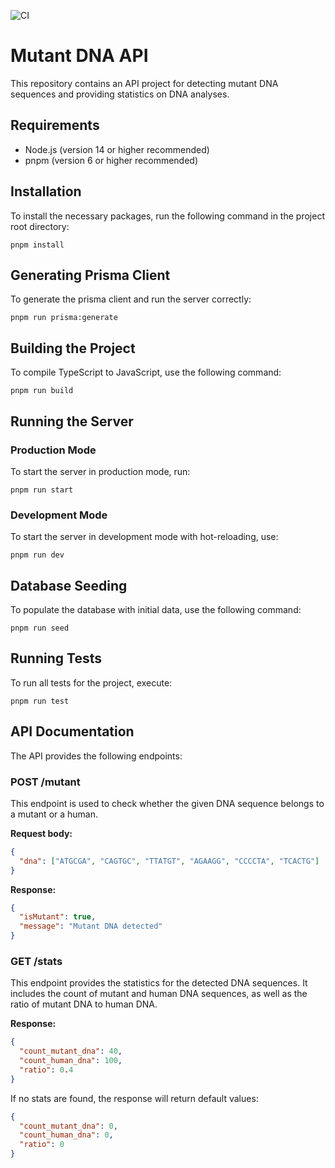 ![CI](https://github.com/lioarce01/meli_challenge/actions/workflows/ci.yml/badge.svg)

# Mutant DNA API

This repository contains an API project for detecting mutant DNA sequences and providing statistics on DNA analyses.

## Requirements

- Node.js (version 14 or higher recommended)
- pnpm (version 6 or higher recommended)

## Installation

To install the necessary packages, run the following command in the project root directory:

```
pnpm install
```

## Generating Prisma Client

To generate the prisma client and run the server correctly:

```
pnpm run prisma:generate
```

## Building the Project

To compile TypeScript to JavaScript, use the following command:

```
pnpm run build
```

## Running the Server

### Production Mode

To start the server in production mode, run:

```
pnpm run start
```

### Development Mode

To start the server in development mode with hot-reloading, use:

```
pnpm run dev
```

## Database Seeding

To populate the database with initial data, use the following command:

```
pnpm run seed
```

## Running Tests

To run all tests for the project, execute:

```
pnpm run test
```

## API Documentation

The API provides the following endpoints:

### POST /mutant

This endpoint is used to check whether the given DNA sequence belongs to a mutant or a human.

**Request body:**

```json
{
  "dna": ["ATGCGA", "CAGTGC", "TTATGT", "AGAAGG", "CCCCTA", "TCACTG"]
}
```

**Response:**

```json
{
  "isMutant": true,
  "message": "Mutant DNA detected"
}
```

### GET /stats

This endpoint provides the statistics for the detected DNA sequences. It includes the count of mutant and human DNA sequences, as well as the ratio of mutant DNA to human DNA.

**Response:**

```json
{
  "count_mutant_dna": 40,
  "count_human_dna": 100,
  "ratio": 0.4
}
```

If no stats are found, the response will return default values:

```json
{
  "count_mutant_dna": 0,
  "count_human_dna": 0,
  "ratio": 0
}
```
